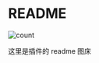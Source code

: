 # README

![count](https://img.shields.io/github/directory-file-count/lgc-LLSEDev/readme?style=for-the-badge&label=directories&type=dir)

这里是插件的 readme 图床
